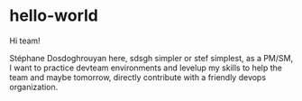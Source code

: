 # hello-world

Hi team!

Stéphane Dosdoghrouyan here, sdsgh simpler or stef simplest, as a PM/SM, I want to practice devteam environments and levelup my skills to help the team and maybe tomorrow, directly contribute with a friendly devops organization. 
